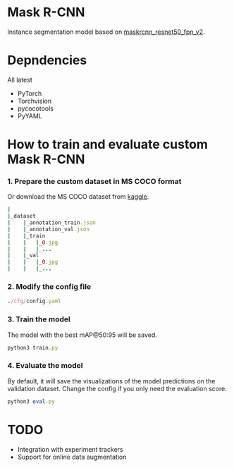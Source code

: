 # Mask R-CNN
Instance segmentation model based on [maskrcnn_resnet50_fpn_v2](https://pytorch.org/vision/main/models/mask_rcnn.html).
# Depndencies
All latest
- PyTorch
- Torchvision
- pycocotools
- PyYAML
# How to train and evaluate custom Mask R-CNN
### 1. Prepare the custom dataset in MS COCO format
Or download the MS COCO dataset from [kaggle](https://www.kaggle.com/datasets/awsaf49/coco-2017-dataset).
```rb
|
|_dataset
|    |_annotation_train.json
|    |_annotation_val.json
|    |_train
|    |   |_0.jpg
|    |   |_...
|    |_val
|    |   |_0.jpg
|    |   |_...
```
### 2. Modify the config file
```rb
./cfg/config.yaml
```
### 3. Train the model
The model with the best mAP@50:95 will be saved.
```rb
python3 train.py
```
### 4. Evaluate the model
By default, it will save the visualizations of the model predictions on the validation dataset. Change the config if you only need the evaluation score.
```rb
python3 eval.py
```
# TODO
- Integration with experiment trackers
- Support for online data augmentation

